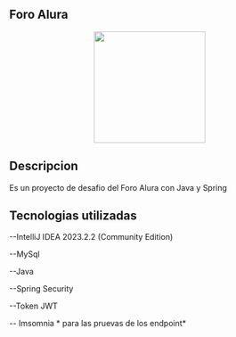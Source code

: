 ## Foro Alura

<p align="center" >
     <img width="200" heigth="200" src="https://user-images.githubusercontent.com/91544872/209678377-70b50b21-33de-424c-bed8-6a71ef3406ff.png">
</p>

## Descripcion
Es un proyecto de desafio del Foro Alura con Java y Spring
## Tecnologias utilizadas
--IntelliJ IDEA 2023.2.2 (Community Edition)

--MySql

--Java

--Spring Security

--Token JWT

-- Imsomnia * para las pruevas de los endpoint*
